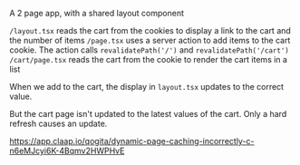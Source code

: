 A 2 page app, with a shared layout component

`/layout.tsx` reads the cart from the cookies to display a link to the cart and the number of items
`/page.tsx` uses a server action to add items to the cart cookie. The action calls `revalidatePath('/')` and `revalidatePath('/cart')`
`/cart/page.tsx` reads the cart from the cookie to render the cart items in a list

When we add to the cart, the display in `layout.tsx` updates to the correct value.

But the cart page isn't updated to the latest values of the cart. Only a hard refresh causes an update.

https://app.claap.io/qogita/dynamic-page-caching-incorrectly-c-n6eMJcyi6K-4Bqmv2HWPHvE
